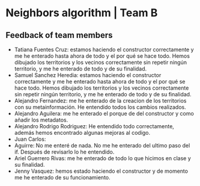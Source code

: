 # Neighbors algorithm | Team B

## Feedback of team members

- Tatiana Fuentes Cruz: estamos haciendo el constructor correctamente y me he enterado hasta ahora de todo y el por qué se hace todo. Hemos dibujado los territorios y los vecinos correctamente sin repetir ningún territorio, y me he enterado de todo y de su finalidad.
- Samuel Sanchez Heredia: estamos haciendo el constructor correctamente y me he enterado hasta ahora de todo y el por qué se hace todo. Hemos dibujado los territorios y los vecinos correctamente sin repetir ningún territorio, y me he enterado de todo y de su finalidad.
- Alejandro Fernandez: me he enterado de la creacion de los territorios con su metainformación. He entendido todos los cambios realizados.
- Alejandro Aguilera: me he enterado el porque de del constructor y como añadir los metadatos.
- Alejandro Rodrigo Rodriguez: He entendido todo correctamente, además hemos encontrado algunas mejoras al codigo.
- Juan Carlos:
- Aguirre: No me enteré de nada. No me he enterado del ultimo paso del if. Después de revisarlo lo he entendido.
- Ariel Guerrero Rivas: me he enterado de todo lo que hicimos en clase y su finalidad.
- Jenny Vasquez: hemos estado haciendo el constructor y de momento me he enterado de su funcionamiento.
